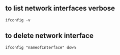 ## to list network interfaces verbose

    ifconfig -v

## to delete network interface

    ifconfig "nameofInterface" down
